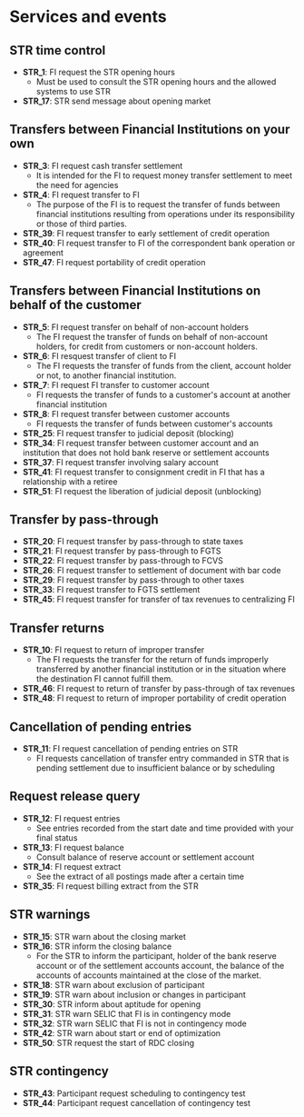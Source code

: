 # Services and events

## STR time control

-   **STR_1**: FI request the STR opening hours
    -   Must be used to consult the STR opening hours and the allowed systems to use STR
-   **STR_17**: STR send message about opening market

## Transfers between Financial Institutions on your own

-   **STR_3**: FI request cash transfer settlement
    -   It is intended for the FI to request money transfer settlement to meet the need for agencies
-   **STR_4**: FI request transfer to FI
    -   The purpose of the FI is to request the transfer of funds between financial institutions resulting from operations under its responsibility or those of third parties.
-   **STR_39**: FI request transfer to early settlement of credit operation
-   **STR_40**: FI request transfer to FI of the correspondent bank operation or agreement
-   **STR_47**: FI request portability of credit operation

## Transfers between Financial Institutions on behalf of the customer

-   **STR_5**: FI request transfer on behalf of non-account holders
    -   The FI request the transfer of funds on behalf of non-account holders, for credit from customers or non-account holders.
-   **STR_6**: FI resquest transfer of client to FI
    -   The FI requests the transfer of funds from the client, account holder or not, to another financial institution.
-   **STR_7**: FI request FI transfer to customer account
    -   FI requests the transfer of funds to a customer's account at another financial institution
-   **STR_8**: FI request transfer between customer accounts
    -   FI requests the transfer of funds between customer's accounts
-   **STR_25**: FI request transfer to judicial deposit (blocking)
-   **STR_34**: FI request transfer between customer account and an institution that does not hold bank reserve or settlement accounts
-   **STR_37**: FI request transfer involving salary account
-   **STR_41**: FI request transfer to consignment credit in FI that has a relationship with a retiree
-   **STR_51**: FI request the liberation of judicial deposit (unblocking)

## Transfer by pass-through

-   **STR_20**: FI request transfer by pass-through to state taxes
-   **STR_21**: FI request transfer by pass-through to FGTS
-   **STR_22**: FI request transfer by pass-through to FCVS
-   **STR_26**: FI request transfer to settlement of document with bar code
-   **STR_29**: FI request transfer by pass-through to other taxes
-   **STR_33**: FI request transfer to FGTS settlement
-   **STR_45**: FI request transfer for transfer of tax revenues to centralizing FI

## Transfer returns

-   **STR_10**: FI request to return of improper transfer
    -   The FI requests the transfer for the return of funds improperly transferred by another financial institution or in the situation where the destination FI cannot fulfill them.
-   **STR_46**: FI request to return of transfer by pass-through of tax revenues
-   **STR_48**: FI request to return of improper portability of credit operation

## Cancellation of pending entries

-   **STR_11**: FI request cancellation of pending entries on STR
    -   FI requests cancellation of transfer entry commanded in STR that is pending settlement due to insufficient balance or by scheduling

## Request release query

-   **STR_12**: FI request entries
    -   See entries recorded from the start date and time provided with your final status
-   **STR_13**: FI request balance
    -   Consult balance of reserve account or settlement account
-   **STR_14**: FI request extract
    -   See the extract of all postings made after a certain time
-   **STR_35**: FI request billing extract from the STR

## STR warnings

-   **STR_15**: STR warn about the closing market
-   **STR_16**: STR inform the closing balance
    -   For the STR to inform the participant, holder of the bank reserve account or of the settlement accounts account, the balance of the accounts of accounts maintained at the close of the market.
-   **STR_18**: STR warn about exclusion of participant
-   **STR_19**: STR warn about inclusion or changes in participant
-   **STR_30**: STR inform about aptitude for opening
-   **STR_31**: STR warn SELIC that FI is in contingency mode
-   **STR_32**: STR warn SELIC that FI is not in contingency mode
-   **STR_42**: STR warn about start or end of optimization
-   **STR_50**: STR request the start of RDC closing

## STR contingency

-   **STR_43**: Participant request scheduling to contingency test
-   **STR_44**: Participant request cancellation of contingency test
